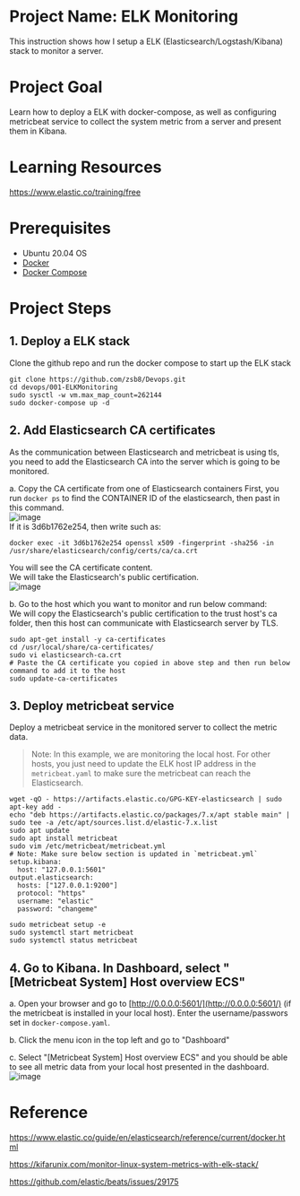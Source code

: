 # Project Name: ELK Monitoring
This instruction shows how I setup a ELK (Elasticsearch/Logstash/Kibana) stack to monitor a server.

# Project Goal
Learn how to deploy a ELK with docker-compose, as well as configuring metricbeat service to collect the system metric from a server and present them in Kibana.

# Learning Resources
https://www.elastic.co/training/free

# Prerequisites
- Ubuntu 20.04 OS     
- [Docker](https://docs.docker.com/engine/install/ubuntu/)      
- [Docker Compose](https://docs.docker.com/compose/install/)      

# Project Steps
## 1. Deploy a ELK stack
Clone the github repo and run the docker compose to start up the ELK stack
```
git clone https://github.com/zsb8/Devops.git
cd devops/001-ELKMonitoring
sudo sysctl -w vm.max_map_count=262144
sudo docker-compose up -d
```

## 2. Add Elasticsearch CA certificates     
As the communication between Elasticsearch and metricbeat is using tls, you need to add the Elasticsearch CA into the server which is going to be monitored.

a. Copy the CA certificate from one of Elasticsearch containers
First, you run `docker ps` to find the CONTAINER ID of the elasticsearch, then past in this command.     
![image](https://user-images.githubusercontent.com/75282285/197023313-a16995b4-eaf0-446e-8ca2-86263145f8b1.png)      
If it is 3d6b1762e254, then write such as:    
```
docker exec -it 3d6b1762e254 openssl x509 -fingerprint -sha256 -in /usr/share/elasticsearch/config/certs/ca/ca.crt
```
You will see the CA certificate content.     
We will take the Elasticsearch's public certification.    
![image](https://user-images.githubusercontent.com/75282285/197024320-97ababa7-2227-4360-bf45-78b8ad4e0db2.png)


b.  Go to the host which you want to monitor and run below command:       
We will copy the Elasticsearch's public certification to the trust host's ca folder, then this host can communicate with Elasticsearch server by TLS.
```
sudo apt-get install -y ca-certificates
cd /usr/local/share/ca-certificates/
sudo vi elasticsearch-ca.crt
# Paste the CA certificate you copied in above step and then run below command to add it to the host
sudo update-ca-certificates
```

## 3. Deploy metricbeat service 
Deploy a metricbeat service in the monitored server to collect the metric data.
> Note: In this example, we are monitoring the local host. For other hosts, you just need to update the ELK host IP address in the `metricbeat.yaml` to make sure the metricbeat can reach the Elasticsearch.
```
wget -qO - https://artifacts.elastic.co/GPG-KEY-elasticsearch | sudo apt-key add -
echo "deb https://artifacts.elastic.co/packages/7.x/apt stable main" | sudo tee -a /etc/apt/sources.list.d/elastic-7.x.list
sudo apt update
sudo apt install metricbeat
sudo vim /etc/metricbeat/metricbeat.yml
# Note: Make sure below section is updated in `metricbeat.yml`
setup.kibana:
  host: "127.0.0.1:5601"
output.elasticsearch:
  hosts: ["127.0.0.1:9200"]
  protocol: "https"
  username: "elastic"
  password: "changeme"

sudo metricbeat setup -e
sudo systemctl start metricbeat
sudo systemctl status metricbeat
```


## 4. Go to Kibana. In Dashboard, select "[Metricbeat System] Host overview ECS"

a. Open your browser and go to [http://0.0.0.0:5601/](http://0.0.0.0:5601/) (if the metricbeat is installed in your local host). Enter the username/passwors set in `docker-compose.yaml`.

b. Click the menu icon in the top left and go to "Dashboard"

c. Select "[Metricbeat System] Host overview ECS" and you should be able to see all metric data from your local host presented in the dashboard.
![image](https://user-images.githubusercontent.com/75282285/197031785-4bf9962e-dbcb-4f31-b1ab-927c6afff948.png)

# Reference
https://www.elastic.co/guide/en/elasticsearch/reference/current/docker.html

https://kifarunix.com/monitor-linux-system-metrics-with-elk-stack/

https://github.com/elastic/beats/issues/29175
